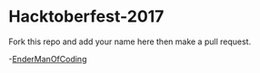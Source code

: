 # Hacktoberfest-2017

Fork this repo and add your name here then make a pull request. 

-[EnderManOfCoding](https://github.com/EndermanOfCoding)
